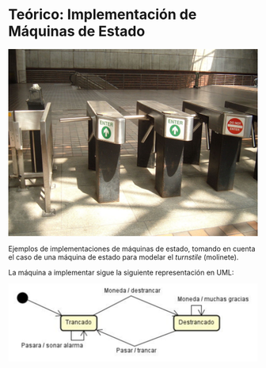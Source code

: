 # Teórico: Implementación de Máquinas de Estado

![Turnstile](https://github.com/ORT-DA2/Teorico-Implementacion-Maquinas-de-Estado/blob/master/imagenes/turnstile.jpg)

Ejemplos de implementaciones de máquinas de estado, tomando en cuenta el caso de una máquina de estado para modelar el *turnstile* (molinete).

La máquina a implementar sigue la siguiente representación en UML:

![Diagrama](https://github.com/ORT-DA2/Teorico-Implementacion-Maquinas-de-Estado/blob/master/imagenes/maquina-diagrama.png)



